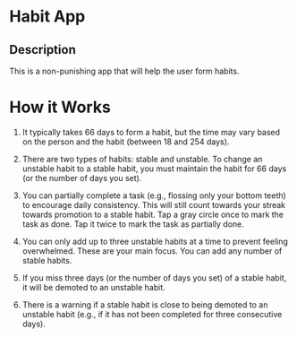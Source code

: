 # Habit App

## Description

This is a non-punishing app that will help the user form habits.

<!-- ## Rules (In progress)

1. Have two groups: "stable habits" and "unstable habits"
2. It takes 66 days on average to form a habit, but it's actually a range depending on the person and the habit (from 18 days to 254 days)
3. 66 days is the default streak that you need to have in order to change an "unstable habit" to a "stable habit"
4. If a "stable habit" is a daily task, and you miss 3 days, it will be demoted to an "unstable habit". When this happens, you can provide a reason (or not lol) why the habit was broken so you can revisit it later when you try again.
5. You can only add 1-3 "unstable habit" at a time, to prevent being overwhelmed. These are your main focus.
6. You can add any number of "stable habits".
7. All days are editable, (green to gray, gray to green) you don't need to check the app everyday. It won't punish you.
8. If you have been doing your unstable habit for 66 days (or whatever number of days), then it would be promoted to a stable habit.
9. There is a warning if a stable habit is about to be demoted to an unstable habit. (e.g 2 consecutive days not done)
10. When setting up a new unstable habit for the first time, there would be a guide for the user to make it a small step. Give examples like, if you want to go to the gym early, make it so that you wake up early. The unstable habit can also evolve. From "wake up early" to "wake up early and change to gym shoes" and then to "wake up early and change to gym clothes" until you reach your main goal to go to the gym early. there would be a pop-up asking you to edit the unstable habit to its next step.
11. There is an option where you only partially do the task. This is to encourage the user to do the task daily, even if it's only partially done. It will help them be consistent everyday. (e.g. You only flossed your bottom teeth instead of all your teeth) This will still continue your streak towards promotion to a stable habit.
12. You can choose to reward yourself when you hit a number of days that you have set (e.g. I will buy myself a slice of Gouda when I hit 15 days)
13. Make an option to set an alarm during a particular time. Either that or a trigger/situation. What happens before or after the habit?
14. Display your progress in percentage, current streak, longest streak.
15. Just an idea: stable habits can evolve to solidified habits. There can be 10 levels, all levels named after the mohs scale levels. (Talc to Diamond)
16. Add a sound/animation when you update a day
17. When you drag through squares, they all change to green or darkgreen or whatever
18. Add a legend on the green colors of the calendar

## Known bugs

1. When switching from an empty route to a route like Add Habit or Test Habits, the navbar jumps. It's not super aligned. Unknown cause.

## What I learned

1. Use setHabits only once every update. Don't use more than two functions to use setHabits at the same time.
2. !"" === true lmao
3. Convert dates to utc for cases where dates span a DST change
4. Use onSubmit for forms instead of onClick, so that the "required" fields work
5. Cannot use useRef outside of the thing you ref lmao
6. Functional state updates setBlahBlah((currBlahBlah)=>{})

# To Dos

4. Make auto check for stable habit cards; it can be turned off in options (is this a bad idea?)
5. Make a filter by date, streak, etc
6. Store in local storage
7. Firebase
8. If auto check for stable habits is turned on, make a reminder to update the habit when it hasn't been updated in a while, maybe 30 days or something.
9. Stats
10. Add month names on year calendar
11. There will be a StableStatsCard and UnstableStatsCard
12. Actually code lol
13. Make a better looking HabitInfoModal
14. Take a break
15. Add a Milestone Reward. (I will buy a switch when I reach 100 days or something and then it keeps track of it for you)
16. Add "evolving habit" option idk yet
17. Maybe add leaderboard, way to share with friends 
18. Add more graphs for individual habits and overall stats: best streaks, percentage doughnut graph, frequency (x-axis month, y-axis day of the week) (is this good?) -->

# How it Works

1. It typically takes 66 days to form a habit, but the time may vary based on the person and the habit (between 18 and 254 days).

2. There are two types of habits: stable and unstable. To change an unstable habit to a stable habit, you must maintain the habit for 66 days (or the number of days you set).

3. You can partially complete a task (e.g., flossing only your bottom teeth) to encourage daily consistency. This will still count towards your streak towards promotion to a stable habit. Tap a gray circle once to mark the task as done. Tap it twice to mark the task as partially done.

4. You can only add up to three unstable habits at a time to prevent feeling overwhelmed. These are your main focus. You can add any number of stable habits.

5. If you miss three days (or the number of days you set) of a stable habit, it will be demoted to an unstable habit.

6. There is a warning if a stable habit is close to being demoted to an unstable habit (e.g., if it has not been completed for three consecutive days).
